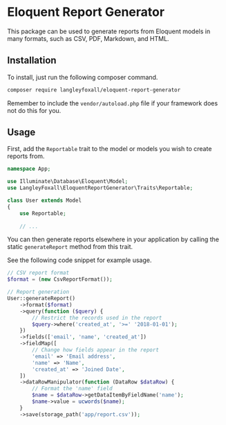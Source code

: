 # Eloquent Report Generator

This package can be used to generate reports from Eloquent models 
in many formats, such as CSV, PDF, Markdown, and HTML.

## Installation

To install, just run the following composer command.

```bash
composer require langleyfoxall/eloquent-report-generator
```

Remember to include the `vendor/autoload.php` file if your framework 
does not do this for you.

## Usage

First, add the `Reportable` trait to the model or models you wish to
create reports from.

```php
namespace App;

use Illuminate\Database\Eloquent\Model;
use LangleyFoxall\EloquentReportGenerator\Traits\Reportable;

class User extends Model
{
    use Reportable;
    
    // ...
```

You can then generate reports elsewhere in your application by calling the static `generateReport` method from this trait.

See the following code snippet for example usage.

```php
// CSV report format
$format = (new CsvReportFormat());

// Report generation
User::generateReport()
    ->format($format)
    ->query(function ($query) {
        // Restrict the records used in the report
        $query->where('created_at', '>=' '2018-01-01');  
    })
    ->fields(['email', 'name', 'created_at'])
    ->fieldMap([
        // Change how fields appear in the report
        'email' => 'Email address',
        'name' => 'Name',
        'created_at' => 'Joined Date',
    ])
    ->dataRowManipulator(function (DataRow $dataRow) {
        // Format the 'name' field
        $name = $dataRow->getDataItemByFieldName('name');
        $name->value = ucwords($name);
    }
    ->save(storage_path('app/report.csv'));
```

